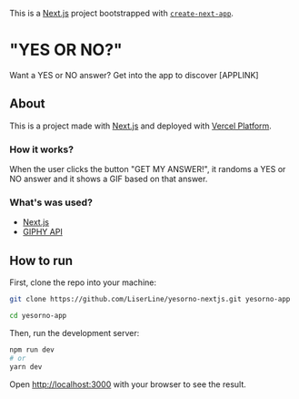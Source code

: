 This is a [Next.js](https://nextjs.org/) project bootstrapped with [`create-next-app`](https://github.com/vercel/next.js/tree/canary/packages/create-next-app).

# "YES OR NO?"

Want a YES or NO answer? Get into the app to discover [APPLINK]

## About

This is a project made with [Next.js](https://nextjs.org) and deployed with [Vercel Platform](https://vercel.com/import?utm_medium=default-template&filter=next.js&utm_source=create-next-app&utm_campaign=create-next-app-readme).

### How it works?

When the user clicks the button "GET MY ANSWER!", it randoms a YES or NO answer and it shows a GIF based on that answer.

### What's was used?

- [Next.js](https://nextjs.org)
- [GIPHY API](https://developers.giphy.com/docs/api#quick-start-guide)

## How to run

First, clone the repo into your machine:

```bash
git clone https://github.com/LiserLine/yesorno-nextjs.git yesorno-app

cd yesorno-app
```

Then, run the development server:

```bash
npm run dev
# or
yarn dev
```

Open [http://localhost:3000](http://localhost:3000) with your browser to see the result.

